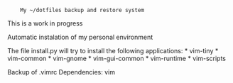 
        My ~/dotfiles backup and restore system

This is a work in progress

Automatic instalation of my personal environment

The file install.py will try to install the following applications:
        * vim-tiny
        * vim-common
        * vim-gnome
        * vim-gui-common
        * vim-runtime
        * vim-scripts


Backup of .vimrc
Dependencies: vim

